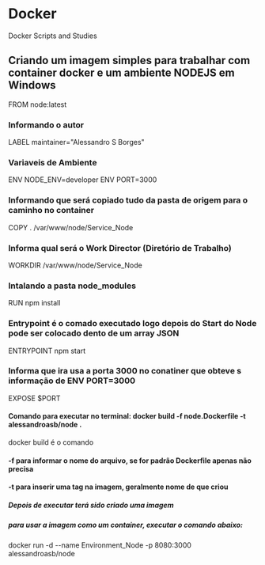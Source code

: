 # Docker
Docker Scripts and Studies


## Criando um imagem simples para trabalhar com container docker e um ambiente NODEJS em Windows 

FROM node:latest
### Informando o autor
LABEL maintainer="Alessandro S Borges" 
### Variaveis de Ambiente
ENV NODE_ENV=developer
ENV PORT=3000
### Informando que será copiado tudo da pasta de origem para o caminho no container
COPY . /var/www/node/Service_Node
### Informa qual será o Work Director (Diretório de Trabalho)
WORKDIR /var/www/node/Service_Node 
### Intalando a pasta node_modules
RUN npm install
### Entrypoint é o comado executado logo depois do Start do Node pode ser colocado dento de um array JSON
ENTRYPOINT npm start
### Informa que ira usa a porta 3000 no conatiner que obteve s informação de ENV PORT=3000
EXPOSE $PORT

#### Comando para executar no terminal: docker build -f node.Dockerfile -t alessandroasb/node .
docker build é o comando
#### -f para informar o nome do arquivo, se for padrão Dockerfile apenas não precisa
#### -t para inserir uma tag na imagem, geralmente nome de que criou
##### Depois de executar terá sido criado uma imagem
##### para usar a imagem como um container, executar o comando abaixo:
docker run -d --name Environment_Node -p 8080:3000 alessandroasb/node
